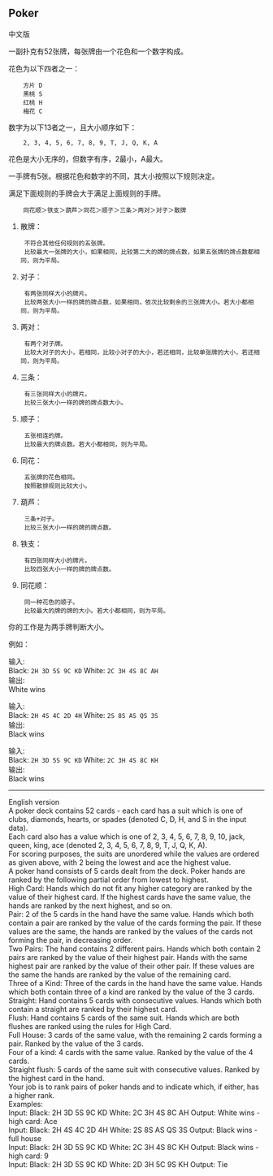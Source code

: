 Poker  
---------  
中文版  

一副扑克有52张牌，每张牌由一个花色和一个数字构成。    

花色为以下四者之一：   
        
        方片 D   
        黑桃 S  
        红桃 H  
        梅花 C  

数字为以下13者之一，且大小顺序如下：  

        2, 3, 4, 5, 6, 7, 8, 9, T, J, Q, K, A  

花色是大小无序的，但数字有序，2最小，A最大。  

一手牌有5张。根据花色和数字的不同，其大小按照以下规则决定。  

满足下面规则的手牌会大于满足上面规则的手牌。  

        同花顺＞铁支＞葫芦＞同花＞顺子＞三条＞两对＞对子＞散牌  

1. 散牌：  

        不符合其他任何规则的五张牌。  
        比较最大一张牌的大小，如果相同，比较第二大的牌的牌点数，如果五张牌的牌点数都相同，则为平局。  

1. 对子：  
        
        有两张同样大小的牌片。  
        比较两张大小一样的牌的牌点数，如果相同，依次比较剩余的三张牌大小。若大小都相同，则为平局。  

1. 两对：  
        
        有两个对子牌。  
        比较大对子的大小，若相同，比较小对子的大小，若还相同，比较单张牌的大小，若还相同，则为平局。  

1. 三条：  
        
        有三张同样大小的牌片。  
        比较三张大小一样的牌的牌点数大小。  

1. 顺子：  
        
        五张相连的牌。  
        比较最大的牌点数。若大小都相同，则为平局。  

1. 同花：  
        
        五张牌的花色相同。  
        按照散排规则比较大小。  

1. 葫芦：  
        
        三条+对子。  
        比较三张大小一样的牌的牌点数。  

1. 铁支：  
        
        有四张同样大小的牌片。  
        比较四张大小一样的牌的牌点数。  

1. 同花顺：  
        
        同一种花色的顺子。  
        比较最大的牌的牌的大小。若大小都相同，则为平局。  
        

你的工作是为两手牌判断大小。  

例如：  

输入:   
Black: `2H 3D 5S 9C KD` White: `2C 3H 4S 8C AH`  
输出:   
White wins  

输入:   
Black: `2H 4S 4C 2D 4H` White: `2S 8S AS QS 3S`  
输出:   
Black wins  

输入:   
Black: `2H 3D 5S 9C KD` White: `2C 3H 4S 8C KH`  
输出:   
Black wins    

----------------  
English version  
A poker deck contains 52 cards - each card has a suit which is one of clubs, diamonds, hearts, or spades (denoted C, D, H, and S in the input data).  
Each card also has a value which is one of 2, 3, 4, 5, 6, 7, 8, 9, 10, jack, queen, king, ace (denoted 2, 3, 4, 5, 6, 7, 8, 9, T, J, Q, K, A).  
For scoring purposes, the suits are unordered while the values are ordered as given above, with 2 being the lowest and ace the highest value.  
A poker hand consists of 5 cards dealt from the deck. Poker hands are ranked by the following partial order from lowest to highest.  
High Card: Hands which do not fit any higher category are ranked by the value of their highest card. If the highest cards have the same value, the hands are ranked by the next highest, and so on.  
Pair: 2 of the 5 cards in the hand have the same value. Hands which both contain a pair are ranked by the value of the cards forming the pair. If these values are the same, the hands are ranked by the values of the cards not forming the pair, in decreasing order.  
Two Pairs: The hand contains 2 different pairs. Hands which both contain 2 pairs are ranked by the value of their highest pair. Hands with the same highest pair are ranked by the value of their other pair. If these values are the same the hands are ranked by the value of the remaining card.  
Three of a Kind: Three of the cards in the hand have the same value. Hands which both contain three of a kind are ranked by the value of the 3 cards.  
Straight: Hand contains 5 cards with consecutive values. Hands which both contain a straight are ranked by their highest card.  
Flush: Hand contains 5 cards of the same suit. Hands which are both flushes are ranked using the rules for High Card.  
Full House: 3 cards of the same value, with the remaining 2 cards forming a pair. Ranked by the value of the 3 cards.  
Four of a kind: 4 cards with the same value. Ranked by the value of the 4 cards.  
Straight flush: 5 cards of the same suit with consecutive values. Ranked by the highest card in the hand.  
Your job is to rank pairs of poker hands and to indicate which, if either, has a higher rank.  
Examples:  
Input: Black: 2H 3D 5S 9C KD White: 2C 3H 4S 8C AH Output: White wins - high card: Ace  
Input: Black: 2H 4S 4C 2D 4H White: 2S 8S AS QS 3S Output: Black wins - full house  
Input: Black: 2H 3D 5S 9C KD White: 2C 3H 4S 8C KH Output: Black wins - high card: 9  
Input: Black: 2H 3D 5S 9C KD White: 2D 3H 5C 9S KH Output: Tie  